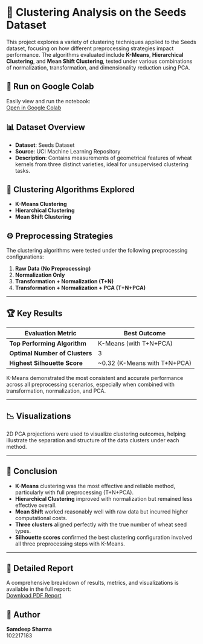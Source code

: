 # 🌾 Clustering Analysis on the Seeds Dataset

This project explores a variety of clustering techniques applied to the Seeds dataset, focusing on how different preprocessing strategies impact performance. The algorithms evaluated include **K-Means**, **Hierarchical Clustering**, and **Mean Shift Clustering**, tested under various combinations of normalization, transformation, and dimensionality reduction using PCA.

## 🔗 Run on Google Colab

Easily view and run the notebook:  
[Open in Google Colab](https://colab.research.google.com/drive/10gAUFsZOWRoXkeMb8dZVphdxn9EEbFnJ?usp=sharing)

## 📊 Dataset Overview

- **Dataset**: Seeds Dataset  
- **Source**: UCI Machine Learning Repository  
- **Description**: Contains measurements of geometrical features of wheat kernels from three distinct varieties, ideal for unsupervised clustering tasks.

## 🤖 Clustering Algorithms Explored

- **K-Means Clustering**
- **Hierarchical Clustering**
- **Mean Shift Clustering**

## ⚙️ Preprocessing Strategies

The clustering algorithms were tested under the following preprocessing configurations:

1. **Raw Data (No Preprocessing)**
2. **Normalization Only**
3. **Transformation + Normalization (T+N)**
4. **Transformation + Normalization + PCA (T+N+PCA)**

---

## 🏆 Key Results

| Evaluation Metric           | Best Outcome                   |
|----------------------------|--------------------------------|
| **Top Performing Algorithm** | K-Means (with T+N+PCA)        |
| **Optimal Number of Clusters** | 3                           |
| **Highest Silhouette Score** | ~0.32 (K-Means with T+N+PCA)  |

K-Means demonstrated the most consistent and accurate performance across all preprocessing scenarios, especially when combined with transformation, normalization, and PCA.

---

## 📉 Visualizations

2D PCA projections were used to visualize clustering outcomes, helping illustrate the separation and structure of the data clusters under each method.

---

## 🧠 Conclusion

- **K-Means** clustering was the most effective and reliable method, particularly with full preprocessing (T+N+PCA).
- **Hierarchical Clustering** improved with normalization but remained less effective overall.
- **Mean Shift** worked reasonably well with raw data but incurred higher computational costs.
- **Three clusters** aligned perfectly with the true number of wheat seed types.
- **Silhouette scores** confirmed the best clustering configuration involved all three preprocessing steps with K-Means.

---

## 📄 Detailed Report

A comprehensive breakdown of results, metrics, and visualizations is available in the full report:  
[Download PDF Report](https://github.com/SamdeepSharma/Clustering/blob/main/Results_Clustering.pdf)

## 👤 Author

**Samdeep Sharma**  
102217183
